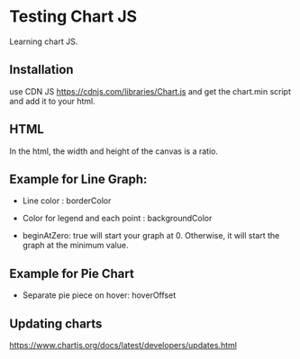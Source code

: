 # Testing Chart JS
Learning chart JS.

## Installation
use CDN JS https://cdnjs.com/libraries/Chart.js and get the chart.min script and add it to your html.

## HTML
In the html, the width and height of the canvas is a ratio.

## Example for Line Graph:
  + Line color : borderColor
  + Color for legend and each point : backgroundColor

  + beginAtZero: true will start your graph at 0. Otherwise, it will start the graph at the minimum value.

## Example for Pie Chart
  + Separate pie piece on hover: hoverOffset

## Updating charts
https://www.chartjs.org/docs/latest/developers/updates.html